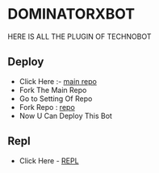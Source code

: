 # DOMINATORXBOT
HERE IS ALL THE PLUGIN OF TECHNOBOT

## Deploy 
- Click Here :- [main repo](https://github.com/DOMINATOR-XD/DOMINATORXBOT)
- Fork The Main Repo 
- Go to Setting Of Repo 
- Fork Repo : [repo](https://github.com/DOMINATOR-XD/DOMINATORXBOT/fork)
- Now U Can Deploy This Bot

## Repl
- Click Here - [REPL](https://replit.com/@Technoboy02/TechnoString?v=1)
